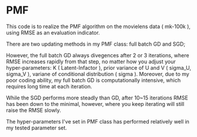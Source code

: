 # PMF
This code is to realize the PMF algorithm on the movielens data ( mk-100k ), using RMSE as an evaluation indicator.

There are two updating methods in my PMF class: full batch GD and SGD; 

However, the full batch GD always divegences after 2 or 3 iterations, where RMSE increases rapidly from that step, no matter how you adjust your hyper-parameters: K ( Latent-Infactor ), prior variance of U and V ( sigma_U, sigma_V ), variane of conditional distribution ( sigma ). Moreover, due to my poor coding ability, my full batch GD is computationally intensive, which requires long time at each iteration. 

While the SGD performs more steadly than GD, after 10~15 iterations RMSE has been down to the minimal, however, where you keep iterating will still raise the RMSE slowly.

The hyper-parameters I've set in PMF class has performed relatively well in my tested parameter set.
